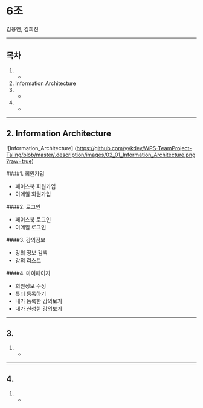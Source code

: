 # 6조

김용연, 김희진

---

## 목차

1. -
2. Information Architecture
3. -
4. -

---

## 2. Information Architecture

![Information_Architecture]
(https://github.com/yykdev/WPS-TeamProject-Taling/blob/master/.description/images/02_01_Information_Architecture.png?raw=true)

####1. 회원가입
 - 페이스북 회원가입
 - 이메일 회원가입

####2. 로그인
 - 페이스북 로그인
 - 이메일 로그인

####3. 강의정보
 - 강의 정보 검색
 - 강의 리스트

####4. 마이페이지
 - 회원정보 수정
 - 튜터 등록하기
 - 내가 등록한 강의보기
 - 내가 신청한 강의보기 
 
 
---

## 3.

1. -

---

## 4.

1. -
